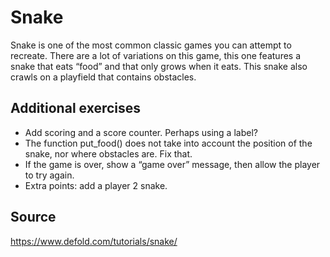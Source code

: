 # Snake
Snake is one of the most common classic games you can attempt to recreate. There are a lot of variations on this game, this one features a snake that eats “food” and that only grows when it eats. This snake also crawls on a playfield that contains obstacles.

## Additional exercises
* Add scoring and a score counter. Perhaps using a label?
* The function put_food() does not take into account the position of the snake, nor where obstacles are. Fix that.
* If the game is over, show a “game over” message, then allow the player to try again.
* Extra points: add a player 2 snake.

## Source
https://www.defold.com/tutorials/snake/
